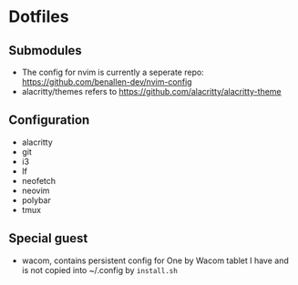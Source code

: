 # Dotfiles

## Submodules
- The config for nvim is currently a seperate repo: https://github.com/benallen-dev/nvim-config
- alacritty/themes refers to https://github.com/alacritty/alacritty-theme

## Configuration
- alacritty
- git
- i3
- lf
- neofetch
- neovim
- polybar
- tmux



## Special guest
- wacom, contains persistent config for One by Wacom tablet I have and is not copied into ~/.config by `install.sh`
